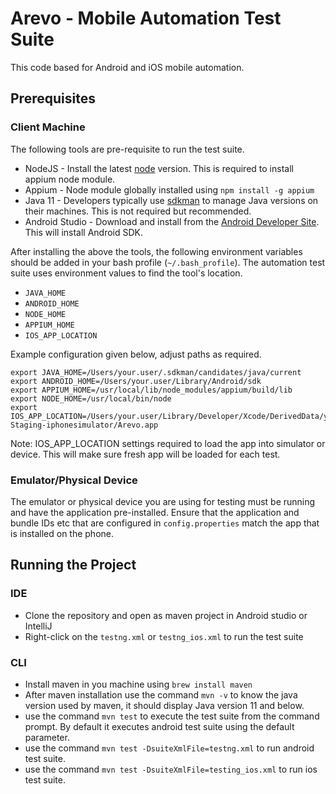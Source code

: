 # Arevo - Mobile Automation Test Suite

This code based for Android and iOS mobile automation.

## Prerequisites

### Client Machine
The following tools are pre-requisite to run the test suite.
* NodeJS            - Install the latest [node](https://nodejs.org/en/download/) version. This is required to install appium node module.
* Appium            - Node module globally installed using `npm install -g appium`
* Java 11           - Developers typically use [sdkman](https://sdkman.io/) to manage Java versions on their machines. This is not required but recommended.
* Android Studio    - Download and install from the [Android Developer Site](https://developer.android.com/studio). This will install Android SDK.

After installing the above the tools, the following environment variables should be added in your bash profile (`~/.bash_profile`). The automation test suite uses environment values to find the tool's location.
* `JAVA_HOME`
* `ANDROID_HOME`
* `NODE_HOME`
* `APPIUM_HOME`
* `IOS_APP_LOCATION`

Example configuration given below, adjust paths as required.

    export JAVA_HOME=/Users/your.user/.sdkman/candidates/java/current
    export ANDROID_HOME=/Users/your.user/Library/Android/sdk
    export APPIUM_HOME=/usr/local/lib/node_modules/appium/build/lib
    export NODE_HOME=/usr/local/bin/node
    export IOS_APP_LOCATION=/Users/your.user/Library/Developer/Xcode/DerivedData/your.app.folder/Build/Products/Arevo-Staging-iphonesimulator/Arevo.app

Note: IOS_APP_LOCATION settings required to load the app into simulator or device. This will make sure fresh app will be loaded for each test.

### Emulator/Physical Device
The emulator or physical device you are using for testing must be running and have the application pre-installed. Ensure that the application and  
bundle IDs etc that are configured in `config.properties` match the app that is installed on the phone.

## Running the Project
### IDE
* Clone the repository and open as maven project in Android studio or IntelliJ
* Right-click on the `testng.xml` or `testng_ios.xml` to run the test suite

### CLI
* Install maven in you machine using `brew install maven`
* After maven installation use the command `mvn -v` to know the java version used by maven, it should display Java version 11 and below.
* use the command `mvn test` to execute the test suite from the command prompt. By default it executes android test suite using the default parameter.
* use the command `mvn test -DsuiteXmlFile=testng.xml` to run android test suite.
* use the command `mvn test -DsuiteXmlFile=testing_ios.xml` to run ios test suite.